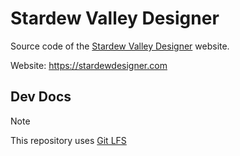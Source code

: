 # Stardew Valley Designer

Source code of the [Stardew Valley Designer](https://github.com/AzimMuradov/stardew-valley-designer) website.

Website: https://stardewdesigner.com

## Dev Docs

> [!NOTE]
> This repository uses [Git LFS](https://git-lfs.com/)
